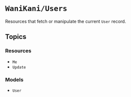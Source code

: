 # ``WaniKani/Users``

Resources that fetch or manipulate the current ``User`` record.

## Topics

### Resources

- ``Me``
- ``Update``

### Models

- ``User``
